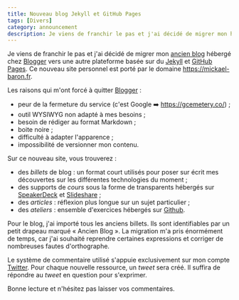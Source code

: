 ```yaml
---
title: Nouveau blog Jekyll et GitHub Pages
tags: [Divers]
category: announcement
description: Je viens de franchir le pas et j'ai décidé de migrer mon hébergé chez Blogger vers une autre plateforme basée sur du Jekyll et GitHub Pages.
---
```


Je viens de franchir le pas et j'ai décidé de migrer mon [ancien blog](https://keulkeul.blogspot.com/) hébergé chez [Blogger](https://www.blogger.com) vers une autre plateforme basée sur du [Jekyll](https://jekyllrb.com/) et [GitHub Pages](https://pages.github.com/). Ce nouveau site personnel est porté par le domaine <https://mickael-baron.fr>.

Les raisons qui m'ont forcé à quitter [Blogger](https://www.blogger.com) :

* peur de la fermeture du service (c'est Google ➡️ <https://gcemetery.co/>) ;
* outil WYSIWYG non adapté à mes besoins ;
* besoin de rédiger au format Markdown ;
* boite noire ;
* difficulté à adapter l'apparence ;
* impossibilité de versionner mon contenu.

Sur ce nouveau site, vous trouverez :

* des *billets* de blog : un format court utilisés pour poser sur écrit mes découvertes sur les différentes technologies du moment ;
* des supports de *cours* sous la forme de transparents hébergés sur [SpeakerDeck] et [Slideshare] ;
* des *articles* : réflexion plus longue sur un sujet particulier ;
* des *ateliers* : ensemble d'exercices hébergés sur [Github].

Pour le blog, j'ai importé tous les anciens billets. Ils sont identifiables par un petit drapeau marqué « Ancien Blog ». La migration m'a pris énormément de temps, car j'ai souhaité reprendre certaines expressions et corriger de nombreuses fautes d'orthographe.

Le système de commentaire utilisé s'appuie exclusivement sur mon compte [Twitter]. Pour chaque nouvelle ressource, un *tweet* sera créé. Il suffira de répondre au *tweet* en question pour s'exprimer.

Bonne lecture et n'hésitez pas laisser vos commentaires.

[Twitter]: https://twitter.com/mickaelbaron
[SpeakerDeck]: https://speakerdeck.com/mickaelbaron
[Slideshare]: https://fr.slideshare.net/baronm
[Github]: https://github.com/mickaelbaron